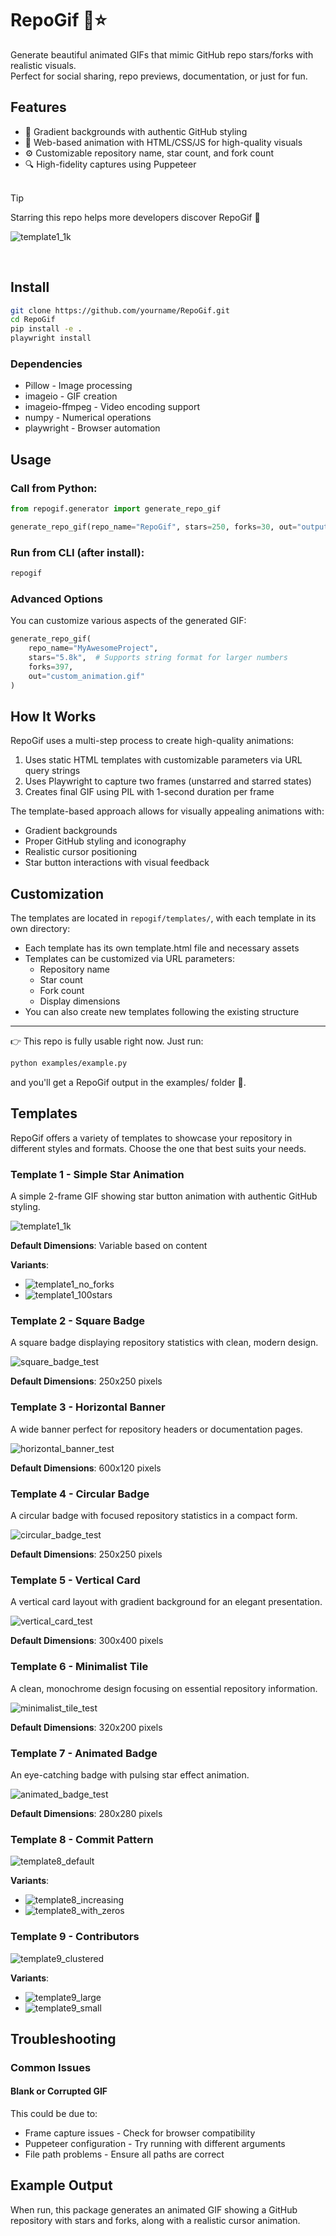 # RepoGif 🎥⭐

Generate beautiful animated GIFs that mimic GitHub repo stars/forks with realistic visuals.  
Perfect for social sharing, repo previews, documentation, or just for fun.

## Features

- 🌈 Gradient backgrounds with authentic GitHub styling
- 🎨 Web-based animation with HTML/CSS/JS for high-quality visuals
- ⚙️ Customizable repository name, star count, and fork count
- 🔍 High-fidelity captures using Puppeteer
<br><br>

> [!TIP]
> Starring this repo helps more developers discover RepoGif 🎥
>
> ![template1_1k](https://github.com/user-attachments/assets/bf87874c-e22a-45d3-a5d8-6c30d4de478a)
> 
<br>

## Install

```bash
git clone https://github.com/yourname/RepoGif.git
cd RepoGif
pip install -e .
playwright install
```

### Dependencies

- Pillow - Image processing
- imageio - GIF creation
- imageio-ffmpeg - Video encoding support
- numpy - Numerical operations
- playwright - Browser automation

## Usage

### Call from Python:
```python
from repogif.generator import generate_repo_gif

generate_repo_gif(repo_name="RepoGif", stars=250, forks=30, out="output.gif")
```

### Run from CLI (after install):
```bash
repogif
```

### Advanced Options

You can customize various aspects of the generated GIF:

```python
generate_repo_gif(
    repo_name="MyAwesomeProject",
    stars="5.8k",  # Supports string format for larger numbers
    forks=397,
    out="custom_animation.gif"
)
```

## How It Works

RepoGif uses a multi-step process to create high-quality animations:

1. Uses static HTML templates with customizable parameters via URL query strings
2. Uses Playwright to capture two frames (unstarred and starred states)
3. Creates final GIF using PIL with 1-second duration per frame

The template-based approach allows for visually appealing animations with:
- Gradient backgrounds
- Proper GitHub styling and iconography
- Realistic cursor positioning
- Star button interactions with visual feedback

## Customization

The templates are located in `repogif/templates/`, with each template in its own directory:
- Each template has its own template.html file and necessary assets
- Templates can be customized via URL parameters:
  - Repository name
  - Star count
  - Fork count
  - Display dimensions
- You can also create new templates following the existing structure

---

👉 This repo is fully usable right now. Just run:

```bash
python examples/example.py
```

and you'll get a RepoGif output in the examples/ folder 🎥.

## Templates

RepoGif offers a variety of templates to showcase your repository in different styles and formats. Choose the one that best suits your needs.

### Template 1 - Simple Star Animation

A simple 2-frame GIF showing star button animation with authentic GitHub styling.

![template1_1k](https://github.com/user-attachments/assets/8481b384-8f3f-432e-bc64-33fccde73c6f)


**Default Dimensions**: Variable based on content

**Variants**:
- ![template1_no_forks](https://github.com/user-attachments/assets/ec88df4b-9e02-4d60-a9dd-dc7320bf62ec)
- ![template1_100stars](https://github.com/user-attachments/assets/dc08e923-31ef-4020-8d85-a550737cac9a)

### Template 2 - Square Badge

A square badge displaying repository statistics with clean, modern design.

![square_badge_test](https://github.com/user-attachments/assets/f4956ab0-ee3a-47f1-a3b8-8aa15555ee10)

**Default Dimensions**: 250x250 pixels

### Template 3 - Horizontal Banner

A wide banner perfect for repository headers or documentation pages.

![horizontal_banner_test](https://github.com/user-attachments/assets/4c2c7d0d-8826-40d5-82be-fa83bfbafc9c)

**Default Dimensions**: 600x120 pixels

### Template 4 - Circular Badge

A circular badge with focused repository statistics in a compact form.

![circular_badge_test](https://github.com/user-attachments/assets/6910f76f-30ad-4545-957d-4473b688f61a)

**Default Dimensions**: 250x250 pixels

### Template 5 - Vertical Card

A vertical card layout with gradient background for an elegant presentation.

![vertical_card_test](https://github.com/user-attachments/assets/f6830676-8950-4499-ba00-a5e6589ac47b)

**Default Dimensions**: 300x400 pixels

### Template 6 - Minimalist Tile

A clean, monochrome design focusing on essential repository information.

![minimalist_tile_test](https://github.com/user-attachments/assets/0ed364f5-68c1-4b2d-a2ba-bbc6d6fdec1c)

**Default Dimensions**: 320x200 pixels

### Template 7 - Animated Badge

An eye-catching badge with pulsing star effect animation.

![animated_badge_test](https://github.com/user-attachments/assets/faaecbe6-09a3-40f5-9dfa-092a71c9c846)

**Default Dimensions**: 280x280 pixels

### Template 8 - Commit Pattern

![template8_default](https://github.com/user-attachments/assets/43284e90-93f2-402b-b835-1b94fc037a17)

**Variants**:
- ![template8_increasing](https://github.com/user-attachments/assets/9d2ff7d7-f2a4-4384-b520-7358810cdd25)
- ![template8_with_zeros](https://github.com/user-attachments/assets/e1666ee3-8ae6-4fce-a04d-e6cc9be12480)

### Template 9 - Contributors

![template9_clustered](https://github.com/user-attachments/assets/adb8bff4-8719-4e04-8e6e-0b9b03e60f13)

**Variants**:
- ![template9_large](https://github.com/user-attachments/assets/2f34be6d-be2a-494d-822b-edab90c3af82)
- ![template9_small](https://github.com/user-attachments/assets/2fab08a1-b792-4088-b49c-85093b5f03f2)


## Troubleshooting

### Common Issues


#### Blank or Corrupted GIF
This could be due to:
- Frame capture issues - Check for browser compatibility
- Puppeteer configuration - Try running with different arguments
- File path problems - Ensure all paths are correct

## Example Output
When run, this package generates an animated GIF showing a GitHub repository with stars and forks, along with a realistic cursor animation.
